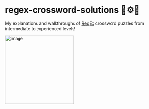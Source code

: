 # regex-crossword-solutions 📝⚙️🧩
My explanations and walkthroughs of [RegEx](https://regexcrossword.com/) crossword puzzles from intermediate to experienced levels!

<img width="225" alt="image" src="https://user-images.githubusercontent.com/75581131/210479250-1e1c934d-8277-4aa0-9c17-89a019a5127f.png">
